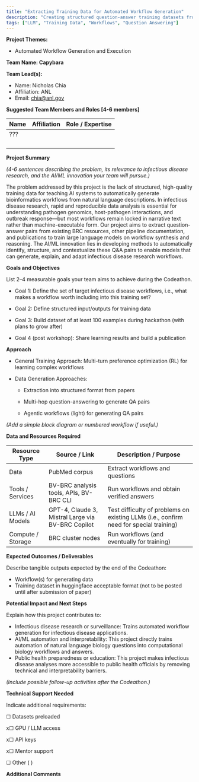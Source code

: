 ```yaml
---
title: "Extracting Training Data for Automated Workflow Generation"
description: "Creating structured question-answer training datasets from BRC resources and publications to train LLMs for bioinformatics workflow generation"
tags: ["LLM", "Training Data", "Workflows", "Question Answering"]
---
```


**Project Themes:**
- Automated Workflow Generation and Execution

**Team Name: Capybara**

**Team Lead(s):** 

* Name: Nicholas Chia  
* Affiliation: ANL  
* Email: chia@anl.gov

**Suggested Team Members and Roles \[4-6 members\]**

| Name | Affiliation | Role / Expertise |
| ----- | ----- | ----- |
| ??? |  |  |
|  |  |  |
|  |  |  |
|  |  |  |
|  |  |  |

**Project Summary**

*(4-6 sentences describing the problem, its relevance to infectious disease research, and the AI/ML innovation your team will pursue.)*

The problem addressed by this project is the lack of structured, high-quality training data for teaching AI systems to automatically generate bioinformatics workflows from natural language descriptions. In infectious disease research, rapid and reproducible data analysis is essential for understanding pathogen genomics, host-pathogen interactions, and outbreak response—but most workflows remain locked in narrative text rather than machine-executable form. Our project aims to extract question-answer pairs from existing BRC resources, other pipeline documentation, and publications to train large language models on workflow synthesis and reasoning. The AI/ML innovation lies in developing methods to automatically identify, structure, and contextualize these Q\&A pairs to enable models that can generate, explain, and adapt infectious disease research workflows.

**Goals and Objectives**

List 2–4 measurable goals your team aims to achieve during the Codeathon.

* Goal 1: Define the set of target infectious disease workflows, i.e., what makes a workflow worth including into this training set?  
* Goal 2: Define structured input/outputs for training data  
* Goal 3: Build dataset of at least 100 examples during hackathon (with plans to grow after)

* Goal 4 (post workshop): Share learning results and build a publication

**Approach**

* General Training Approach: Multi-turn preference optimization (RL) for learning complex workflows  
* Data Generation Approaches:

  * Extraction into structured format from papers

  * Multi-hop question-answering to generate QA pairs

  * Agentic workflows (light) for generating QA pairs

*(Add a simple block diagram or numbered workflow if useful.)*

**Data and Resources Required**

| Resource Type | Source / Link | Description / Purpose |
| ----- | ----- | ----- |
| Data | PubMed corpus | Extract workflows and questions |
| Tools / Services | BV-BRC analysis tools, APIs, BV-BRC CLI | Run workflows and obtain verified answers |
| LLMs / AI Models | GPT-4, Claude 3, Mistral Large via BV-BRC Copilot | Test difficulty of problems on existing LLMs (i.e., confirm need for special training) |
| Compute / Storage | BRC cluster nodes | Run workflows (and eventually for training) |

**Expected Outcomes / Deliverables**

Describe tangible outputs expected by the end of the Codeathon:

* Workflow(s) for generating data  
* Training dataset in huggingface acceptable format (not to be posted until after submission of paper)

**Potential Impact and Next Steps**

Explain how this project contributes to:

* Infectious disease research or surveillance: Trains automated workflow generation for infectious disease applications.  
* AI/ML automation and interpretability: This project directly trains automation of natural language biology questions into computational biology workflows and answers.  
* Public health preparedness or education: This project makes infectious disease analyses more accessible to public health officials by removing technical and interpretability barriers.

*(Include possible follow-up activities after the Codeathon.)*

**Technical Support Needed**

Indicate additional requirements:

☐ Datasets preloaded  

x☐ GPU / LLM access  

x☐ API keys  

x☐ Mentor support  

☐ Other ( )

**Additional Comments**


